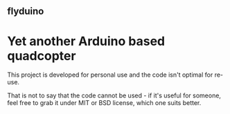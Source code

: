 flyduino
--------

Yet another Arduino based quadcopter
====================================

This project is developed for personal use and the code isn't optimal for re-use.

That is not to say that the code cannot be used - if it's useful for someone,
feel free to grab it under MIT or BSD license, which one suits better.

